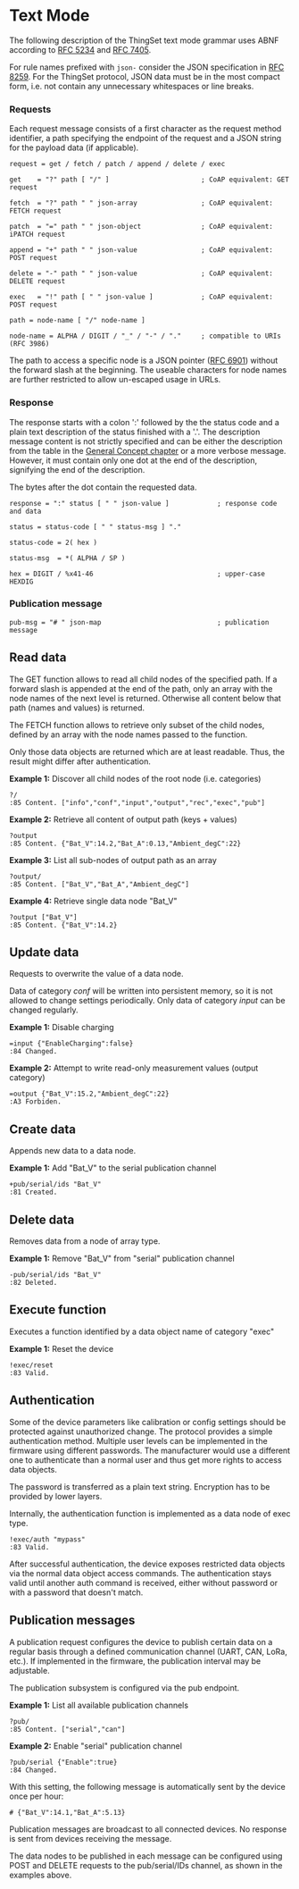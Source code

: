 # Text Mode

The following description of the ThingSet text mode grammar uses ABNF according to [RFC 5234](https://tools.ietf.org/html/rfc5234) and [RFC 7405](https://tools.ietf.org/html/rfc7405).

For rule names prefixed with `json-` consider the JSON specification in [RFC 8259](https://tools.ietf.org/html/rfc8259). For the ThingSet protocol, JSON data must be in the most compact form, i.e. not contain any unnecessary whitespaces or line breaks.

### Requests

Each request message consists of a first character as the request method identifier, a path specifying the endpoint of the request and a JSON string for the payload data (if applicable).

    request = get / fetch / patch / append / delete / exec

    get    = "?" path [ "/" ]                       ; CoAP equivalent: GET request

    fetch  = "?" path " " json-array                ; CoAP equivalent: FETCH request

    patch  = "=" path " " json-object               ; CoAP equivalent: iPATCH request

    append = "+" path " " json-value                ; CoAP equivalent: POST request

    delete = "-" path " " json-value                ; CoAP equivalent: DELETE request

    exec   = "!" path [ " " json-value ]            ; CoAP equivalent: POST request

    path = node-name [ "/" node-name ]

    node-name = ALPHA / DIGIT / "_" / "-" / "."     ; compatible to URIs (RFC 3986)

The path to access a specific node is a JSON pointer ([RFC 6901](https://tools.ietf.org/html/rfc6901)) without the forward slash at the beginning. The useable characters for node names are further restricted to allow un-escaped usage in URLs.

### Response

The response starts with a colon ':' followed by the the status code and a plain text description of the status finished with a '.'. The description message content is not strictly specified and can be either the description from the table in the [General Concept chapter](2a_general.md) or a more verbose message. However, it must contain only one dot at the end of the description, signifying the end of the description.

The bytes after the dot contain the requested data.

    response = ":" status [ " " json-value ]            ; response code and data

    status = status-code [ " " status-msg ] "."

    status-code = 2( hex )

    status-msg  = *( ALPHA / SP )

    hex = DIGIT / %x41-46                               ; upper-case HEXDIG

### Publication message

    pub-msg = "# " json-map                             ; publication message

## Read data

The GET function allows to read all child nodes of the specified path. If a forward slash is appended at the end of the path, only an array with the node names of the next level is returned. Otherwise all content below that path (names and values) is returned.

The FETCH function allows to retrieve only subset of the child nodes, defined by an array with the node names passed to the function.

Only those data objects are returned which are at least readable. Thus, the result might differ after authentication.

**Example 1:** Discover all child nodes of the root node (i.e. categories)

    ?/
    :85 Content. ["info","conf","input","output","rec","exec","pub"]

**Example 2:** Retrieve all content of output path (keys + values)

    ?output
    :85 Content. {"Bat_V":14.2,"Bat_A":0.13,"Ambient_degC":22}

**Example 3:** List all sub-nodes of output path as an array

    ?output/
    :85 Content. ["Bat_V","Bat_A","Ambient_degC"]

**Example 4:** Retrieve single data node "Bat_V"

    ?output ["Bat_V"]
    :85 Content. {"Bat_V":14.2}

## Update data

Requests to overwrite the value of a data node.

Data of category *conf* will be written into persistent memory, so it is not allowed to change settings periodically. Only data of category *input* can be changed regularly.

**Example 1:** Disable charging

    =input {"EnableCharging":false}
    :84 Changed.

**Example 2:** Attempt to write read-only measurement values (output category)

    =output {"Bat_V":15.2,"Ambient_degC":22}
    :A3 Forbiden.

## Create data

Appends new data to a data node.

**Example 1:** Add "Bat_V" to the serial publication channel

    +pub/serial/ids "Bat_V"
    :81 Created.

## Delete data

Removes data from a node of array type.

**Example 1:** Remove "Bat_V" from "serial" publication channel

    -pub/serial/ids "Bat_V"
    :82 Deleted.

## Execute function

Executes a function identified by a data object name of category "exec"

**Example 1:** Reset the device

    !exec/reset
    :83 Valid.

## Authentication

Some of the device parameters like calibration or config settings should be protected against unauthorized change. The protocol provides a simple authentication method. Multiple user levels can be implemented in the firmware using different passwords. The manufacturer would use a different one to authenticate than a normal user and thus get more rights to access data objects.

The password is transferred as a plain text string. Encryption has to be provided by lower layers.

Internally, the authentication function is implemented as a data node of exec type.

    !exec/auth "mypass"
    :83 Valid.

After successful authentication, the device exposes restricted data objects via the normal data object access commands. The authentication stays valid until another auth command is received, either without password or with a password that doesn't match.

## Publication messages

A publication request configures the device to publish certain data on a regular basis through a defined communication channel (UART, CAN, LoRa, etc.). If implemented in the firmware, the publication interval may be adjustable.

The publication subsystem is configured via the pub endpoint.

**Example 1:** List all available publication channels

    ?pub/
    :85 Content. ["serial","can"]

**Example 2:** Enable "serial" publication channel

    ?pub/serial {"Enable":true}
    :84 Changed.

With this setting, the following message is automatically sent by the device once per hour:

    # {"Bat_V":14.1,"Bat_A":5.13}

Publication messages are broadcast to all connected devices. No response is sent from devices receiving the message.

The data nodes to be published in each message can be configured using POST and DELETE requests to the pub/serial/IDs channel, as shown in the examples above.
